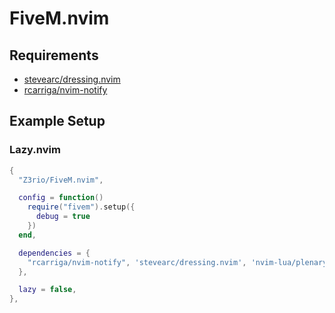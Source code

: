 # FiveM.nvim

## Requirements

- [stevearc/dressing.nvim](https://github.com/stevearc/dressing.nvim)
- [rcarriga/nvim-notify](https://github.com/rcarriga/nvim-notify)

## Example Setup

### Lazy.nvim

```lua
{
  "Z3rio/FiveM.nvim",

  config = function()
    require("fivem").setup({
      debug = true
    })
  end,

  dependencies = {
    "rcarriga/nvim-notify", 'stevearc/dressing.nvim', 'nvim-lua/plenary.nvim'
  },

  lazy = false,
},
```
